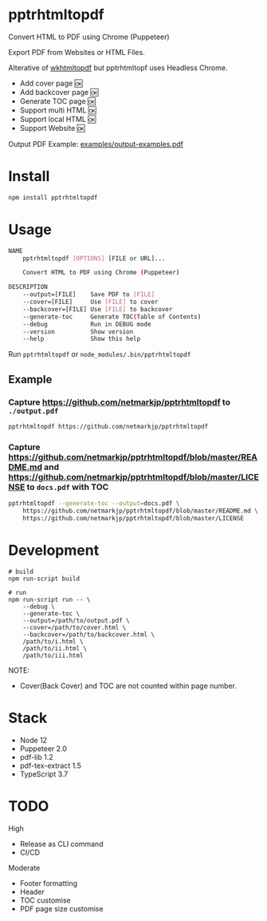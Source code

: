 # pptrhtmltopdf

Convert HTML to PDF using Chrome (Puppeteer)

Export PDF from Websites or HTML Files.

Alterative of [wkhtmltopdf](https://wkhtmltopdf.org/) but pptrhtmltopf uses Headless Chrome.

- Add cover page :ok:
- Add backcover page :ok:
- Generate TOC page  :ok:
- Support multi HTML :ok:
- Support local HTML :ok:
- Support Website :ok:

Output PDF Example: [examples/output-examples.pdf](examples/output-example.pdf)

# Install

```bash
npm install pptrhtmltopdf
```

# Usage

```bash
NAME
    pptrhtmltopdf [OPTIONS] [FILE or URL]...

    Convert HTML to PDF using Chrome (Puppeteer)

DESCRIPTION
    --output=[FILE]    Save PDF to [FILE]
    --cover=[FILE]     Use [FILE] to cover
    --backcover=[FILE] Use [FILE] to backcover
    --generate-toc     Generate TOC(Table of Contents)
    --debug            Run in DEBUG mode
    --version          Show version
    --help             Show this help
```

Run `pptrhtmltopdf` or `node_modules/.bin/pptrhtmltopdf`

## Example

### Capture https://github.com/netmarkjp/pptrhtmltopdf to `./output.pdf`

```bash
pptrhtmltopdf https://github.com/netmarkjp/pptrhtmltopdf
```

### Capture https://github.com/netmarkjp/pptrhtmltopdf/blob/master/README.md and https://github.com/netmarkjp/pptrhtmltopdf/blob/master/LICENSE to `docs.pdf` with TOC

```bash
pptrhtmltopdf --generate-toc --output=docs.pdf \
    https://github.com/netmarkjp/pptrhtmltopdf/blob/master/README.md \
    https://github.com/netmarkjp/pptrhtmltopdf/blob/master/LICENSE
```

# Development

```
# build
npm run-script build
```

```
# run
npm run-script run -- \
    --debug \
    --generate-toc \
    --output=/path/to/output.pdf \
    --cover=/path/to/cover.html \
    --backcover=/path/to/backcover.html \
    /path/to/i.html \
    /path/to/ii.html \
    /path/to/iii.html
```

NOTE:

- Cover(Back Cover) and TOC are not counted within page number.

# Stack

- Node 12
- Puppeteer 2.0
- pdf-lib 1.2
- pdf-tex-extract 1.5
- TypeScript 3.7

# TODO

High

- Release as CLI command
- CI/CD

Moderate

- Footer formatting
- Header
- TOC customise
- PDF page size customise
